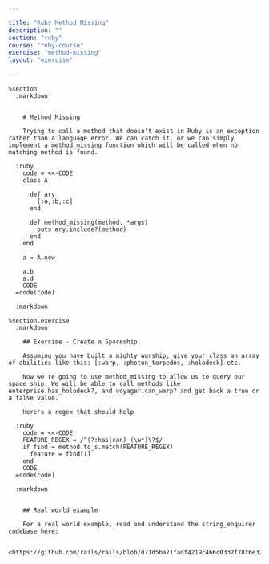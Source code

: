 ```yaml
---

title: "Ruby Method Missing"
description: ""
section: "ruby"
course: "ruby-course"
exercise: "method-missing"
layout: "exercise"

---
```


    %section
      :markdown


        # Method Missing

        Trying to call a method that doesn't exist in Ruby is an exception rather than a language error. We can catch it, or we can simply implement a method_missing function which will be called when no matching method is found.

      :ruby
        code = <<-CODE
        class A

          def ary
            [:a,:b,:c]
          end

          def method_missing(method, *args)
            puts ary.include?(method)
          end
        end

        a = A.new

        a.b
        a.d
        CODE
      =code(code)

      :markdown

    %section.exercise
      :markdown

        ## Exercise - Create a Spaceship.

        Assuming you have built a mighty warship, give your class an array of abilities like this: [:warp, :photon_torpedos, :holodeck] etc.

        Now we're going to use method_missing to allow us to query our space ship. We will be able to call methods like enterprise.has_holodeck?, and voyager.can_warp? and get back a true or a false value.

        Here's a regex that should help

      :ruby
        code = <<-CODE
        FEATURE_REGEX = /^(?:has|can)_(\w*)\?$/
        if find = method.to_s.match(FEATURE_REGEX)
          feature = find[1]
        end
        CODE
      =code(code)

      :markdown


        ## Real world example

        For a real world example, read and understand the string_enquirer codebase here:

        <https://github.com/rails/rails/blob/d71d5ba71fadf4219c466c0332f78f6e325bcc6c/activesupport/lib/active_support/string_inquirer.rb>
